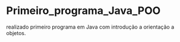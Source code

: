 # Primeiro_programa_Java_POO
realizado primeiro programa em Java com introdução a orientação a objetos.
